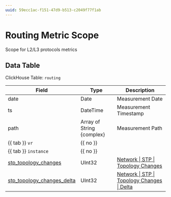 ```yaml
---
uuid: 59ecc1ac-f151-47d9-b513-c2049f77f1ab
---
```

# Routing Metric Scope

Scope for L2/L3 protocols metrics

## Data Table

ClickHouse Table: `routing`

Field | Type | Description
--- | --- | ---
date | Date | Measurement Date
ts | DateTime | Measurement Timestamp
path | Array of String {complex} | Measurement Path
{{ tab }} `vr` | {{ no }} | 
{{ tab }} `instance` | {{ no }} | 
[stp_topology_changes](../types/network/stp/topology-changes.md) | UInt32 | [Network \| STP \| Topology Changes](../types/network/stp/topology-changes.md)
[stp_topology_changes_delta](../types/network/stp/topology-changes/delta.md) | UInt32 | [Network \| STP \| Topology Changes \| Delta](../types/network/stp/topology-changes/delta.md)
